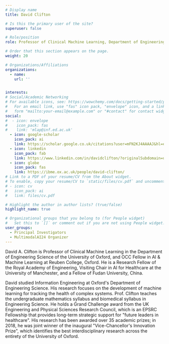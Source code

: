 ```yaml
---
# Display name
title: David Clifton

# Is this the primary user of the site?
superuser: false

# Role/position
role: Professor of Clinical Machine Learning, Department of Engineering Science, University of Oxford & Turing Fellow, Alan Turing Institute

# Order that this section appears on the page.
weight: 20

# Organizations/Affiliations
organizations:
  - name: 
    url: '' 


interests:
# Social/Academic Networking
# For available icons, see: https://wowchemy.com/docs/getting-started/page-builder/#icons
#   For an email link, use "fas" icon pack, "envelope" icon, and a link in the
#   form "mailto:your-email@example.com" or "#contact" for contact widget.
social:
#  - icon: envelope
#    icon_pack: fas
#    link: 'mlap@inf.ed.ac.uk'
  - icon: google-scholar
    icon_pack: ai
    link: https://scholar.google.co.uk/citations?user=mFN2KJ4AAAAJ&hl=en
  - icon: linkedin
    icon_pack: fab
    link: https://www.linkedin.com/in/davidclifton/?originalSubdomain=uk
  - icon: globe
    icon_pack: fas
    link: https://ibme.ox.ac.uk/people/david-clifton/
# Link to a PDF of your resume/CV from the About widget.
# To enable, copy your resume/CV to `static/files/cv.pdf` and uncomment the lines below.
# - icon: cv
#   icon_pack: ai
#   link: files/cv.pdf

# Highlight the author in author lists? (true/false)
highlight_name: true

# Organizational groups that you belong to (for People widget)
#   Set this to `[]` or comment out if you are not using People widget.
user_groups:
  - Principal Investigators
  - MultimodalAI24 Organizer
---
```


David A. Clifton is Professor of Clinical Machine Learning in the Department of Engineering Science of the University of Oxford, and OCC Fellow in AI & Machine Learning at Reuben College, Oxford.  He is a Research Fellow of the Royal Academy of Engineering, Visiting Chair in AI for Healthcare at the University of Manchester, and a Fellow of Fudan University, China.

David studied Information Engineering at Oxford's Department of Engineering Science.  His research focuses on the development of machine learning for tracking the health of complex systems.  Prof. Clifton teaches the undergraduate mathematics syllabus and biomedical syllabus in Engineering Science.  He holds a Grand Challenge award from the UK Engineering and Physical Sciences Research Council, which is an EPSRC Fellowship that provides long-term strategic support for "future leaders in healthcare".  His research has been awarded over 35 academic prizes; in 2018, he was joint winner of the inaugural "Vice-Chancellor's Innovation Prize", which identifies the best interdisciplinary research across the entirety of the University of Oxford.

